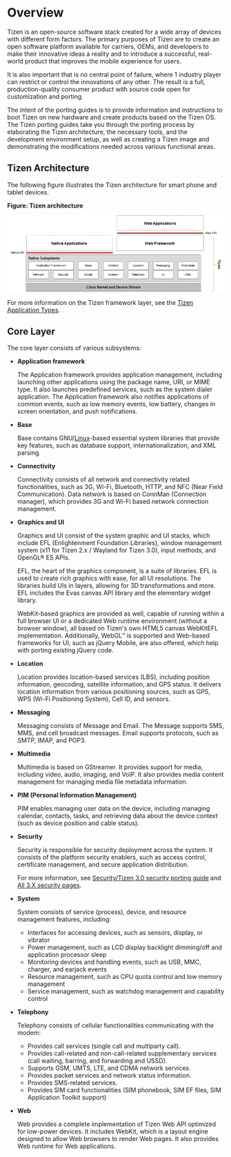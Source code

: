 # Overview

Tizen is an open-source software stack created for a wide array of devices with different form factors. The primary purposes of Tizen are to create an open software platform available for carriers, OEMs, and developers to make their innovative ideas a reality and to introduce a successful, real-world product that improves the mobile experience for users.

It is also important that is no central point of failure, where 1 industry player can restrict or control the innovations of any other. The result is a full, production-quality consumer product with source code open for customization and porting.

The intent of the porting guides is to provide information and instructions to boot Tizen on new hardware and create products based on the Tizen OS. The Tizen porting guides take you through the porting process by elaborating the Tizen architecture, the necessary tools, and the development environment setup, as well as creating a Tizen image and demonstrating the modifications needed across various functional areas.

## Tizen Architecture

The following figure illustrates the Tizen architecture for smart phone and tablet devices.

**Figure: Tizen architecture**

![Tizen architecture](media/what-is-tizen-architecture.png)

For more information on the Tizen framework layer, see the [Tizen Application Types](../../application/index.md#tizen-application-types).

## Core Layer

The core layer consists of various subsystems:

- **Application framework**

  The Application framework provides application management, including launching other applications using the package name, URI, or MIME type. It also launches predefined services, such as the system dialer application. The Application framework also notifies applications of common events, such as low memory events, low battery, changes in screen orientation, and push notifications.

- **Base**

  Base contains GNU/[Linux](https://wiki.tizen.org/Linux)-based essential system libraries that provide key features, such as database support, internationalization, and XML parsing.

- **Connectivity**

  Connectivity consists of all network and connectivity related functionalities, such as 3G, Wi-Fi, Bluetooth, HTTP, and NFC (Near Field Communication). Data network is based on ConnMan (Connection manager), which provides 3G and Wi-Fi based network connection management.

- **Graphics and UI**

  Graphics and UI consist of the system graphic and UI stacks, which include EFL (Enlightenment Foundation Libraries), window management system (x11 for Tizen 2.x / Wayland for Tizen 3.0), input methods, and OpenGL&reg; ES APIs.

  EFL, the heart of the graphics component, is a suite of libraries. EFL is used to create rich graphics with ease, for all UI resolutions. The libraries build UIs in layers, allowing for 3D transformations and more. EFL includes the Evas canvas API library and the elementary widget library.

  WebKit-based graphics are provided as well, capable of running within a full browser UI or a dedicated Web runtime environment (without a browser window), all based on Tizen's own HTML5 canvas WebKitEFL implementation. Additionally, WebGL&trade; is supported and Web-based frameworks for UI, such as jQuery Mobile, are also offered, which help with porting existing jQuery code.

- **Location**

  Location provides location-based services (LBS), including position information, geocoding, satellite information, and GPS status. It delivers location information from various positioning sources, such as GPS, WPS (Wi-Fi Positioning System), Cell ID, and sensors.

- **Messaging**

  Messaging consists of Message and Email. The Message supports SMS, MMS, and cell broadcast messages. Email supports protocols, such as SMTP, IMAP, and POP3.

- **Multimedia**

  Multimedia is based on GStreamer. It provides support for media, including video, audio, imaging, and VoIP. It also provides media content management for managing media file metadata information.

- **PIM (Personal Information Management)**

  PIM enables managing user data on the device, including managing calendar, contacts, tasks, and retrieving data about the device context (such as device position and cable status).

- **Security**

  Security is responsible for security deployment across the system. It consists of the platform security enablers, such as access control, certificate management, and secure application distribution.

  For more information, see [Security/Tizen 3.0 security porting guide](https://wiki.tizen.org/wiki/Security/Tizen_3.0_security_porting_guide) and [All 3.X security pages](https://wiki.tizen.org/wiki/Security#All_3.X_security_pages).

- **System**

  System consists of service (process), device, and resource management features, including:
  - Interfaces for accessing devices, such as sensors, display, or vibrator
  - Power management, such as LCD display backlight dimming/off and application processor sleep
  - Monitoring devices and handling events, such as USB, MMC, charger, and earjack events
  - Resource management, such as CPU quota control and low memory management
  - Service management, such as watchdog management and capability control

- **Telephony**

  Telephony consists of cellular functionalities communicating with the modem:
  - Provides call services (single call and multiparty call).
  - Provides call-related and non-call-related supplementary services (call waiting, barring, and forwarding and USSD).
  - Supports GSM, UMTS, LTE, and CDMA network services.
  - Provides packet services and network status information.
  - Provides SMS-related services.
  - Provides SIM card functionalities (SIM phonebook, SIM EF files, SIM Application Toolkit support)

- **Web**

  Web provides a complete implementation of Tizen Web API optimized for low-power devices. It includes WebKit, which is a layout engine designed to allow Web browsers to render Web pages. It also provides Web runtime for Web applications.
